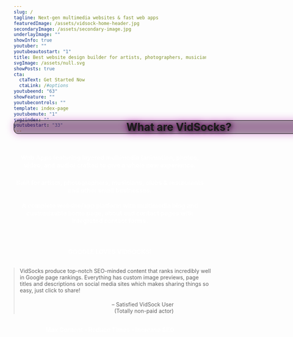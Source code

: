 ```yaml
---
slug: /
tagline: Next-gen multimedia websites & fast web apps
featuredImage: /assets/vidsock-home-header.jpg
secondaryImage: /assets/secondary-image.jpg
underlayImage: ""
showInfo: true
youtuber: ""
youtubeautostart: "1"
title: Best website design builder for artists, photographers, musicians, clubs/restaurants and other small businesses
svgImage: /assets/null.svg
showPosts: true
cta:
  ctaText: Get Started Now
  ctaLink: /#options
youtubeend: "63"
showFeature: ""
youtubecontrols: ""
template: index-page
youtubemute: "1"
svgzindex: ""
youtubestart: "33"
---
```





<h2 class="title1 txtshadow-header" style="font-weight:bold; font-size:200%; background:rgba(0,0,0,0.30); padding:0; margin:0; border-radius:12px; text-align:center;
filter: drop-shadow(0px 0px 10px #ad04a5); text-shadow:2px 2px 10px #222; margin-top:-50px; position:absolute; width:90%; display:flex; justify-content:center; border:1px solid #000;">
What are VidSocks?</h2>



<br />

<h3 class="" style="color:#fff; font-weight:bold; font-size:115%; margin:1rem 0; text-align:center; padding:5px; border-radius:12px;">
Web Apps featuring layered multimedia (animation, photos, video, and audio) crafted to give a whole new experience.
</h3>

<h3 class="" style="color:#fff; font-weight:bold; font-size:115%; margin:1rem 0; text-align:center; padding:5px; border-radius:12px;"> Built for artists, photographers, musicians, clubs &amp; restaurants and other small businesses.<br /><br />
A complete website/app platform with multimedia blog and customizable home page, about and contact pages with integrated contact forms. 

</h3>
<br />



<h3 class="" style="color:#fff; font-weight:bold; font-size:115%; text-align:center;" >GOOGLE LOVES VIDSOCKS!</h3>



<blockquote className="frontquote" style="width:100%; margin:2rem auto;">
<p>VidSocks produce top-notch SEO-minded content that ranks incredibly well in Google page rankings. Everything has custom image previews, page titles and descriptions on social media sites which makes sharing things so easy, just click to share!  </p>

<div style="text-align:right; margin-right:20%; margin-top:20px;"> – Satisfied VidSock User<br />(Totally non-paid actor)
</div></blockquote>


<h4 class="" style="color:#fff; font-weight:bold; font-size:112%; text-align:center;" >Max Content - Reduce Times - Increase SEO</h4>








<br />


